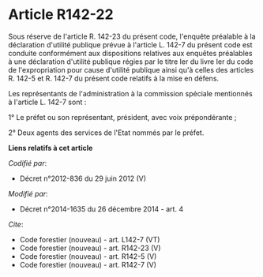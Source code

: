 # Article R142-22

Sous réserve de l'article R. 142-23 du présent code, l'enquête préalable à la déclaration d'utilité publique prévue à
l'article L. 142-7 du présent code est conduite conformément aux dispositions relatives aux enquêtes préalables à une
déclaration d'utilité publique régies par le titre Ier du livre Ier du code de l'expropriation pour cause d'utilité publique
ainsi qu'à celles des articles R. 142-5 et R. 142-7 du présent code relatifs à la mise en défens.

Les représentants de l'administration à la commission spéciale mentionnés à l'article L. 142-7 sont :

1° Le préfet ou son représentant, président, avec voix prépondérante ;

2° Deux agents des services de l'Etat nommés par le préfet.

**Liens relatifs à cet article**

_Codifié par_:

  - Décret n°2012-836 du 29 juin 2012 (V)

_Modifié par_:

  - Décret n°2014-1635 du 26 décembre 2014 - art. 4

_Cite_:

  - Code forestier (nouveau) - art. L142-7 (VT)
  - Code forestier (nouveau) - art. R142-23 (V)
  - Code forestier (nouveau) - art. R142-5 (V)
  - Code forestier (nouveau) - art. R142-7 (V)
